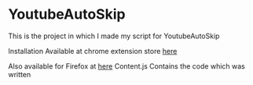 # YoutubeAutoSkip
This is the project in which I made my script for YoutubeAutoSkip

Installation
Available at chrome extension store [here](https://chrome.google.com/webstore/detail/youtubeautoskip/jackpdpiimmbmbcpjoabcahggiaindac?hl=en-GB) 


Also available for Firefox at [here](https://addons.mozilla.org/en-GB/firefox/addon/youtubeautoskip/)
Content.js Contains the code which was written
